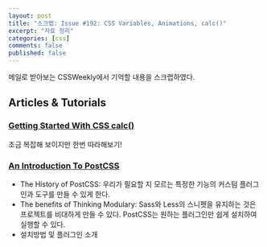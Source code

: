 ```yaml
---
layout: post
title: "스크랩: Issue #192: CSS Variables, Animations, calc()"
excerpt: "자료 정리"
categories: [css]
comments: false
published: false
---
```


메일로 받아보는 CSSWeekly에서 기억할 내용을 스크랩하였다.

## Articles & Tutorials

### [Getting Started With CSS calc()](http://www.smashingmagazine.com/2015/12/getting-started-css-calc-techniques/?utm_source=CSS-Weekly&utm_campaign=Issue-192&utm_medium=email)
조금 복잡해 보이지만 한번 따라해보기!

### [An Introduction To PostCSS](http://www.smashingmagazine.com/2015/12/introduction-to-postcss/?utm_source=CSS-Weekly&utm_campaign=Issue-192&utm_medium=email)

- The History of PostCSS: 우리가 필요할 지 모르는 특정한 기능의 커스텀 플러그인과 도구를 만들 수 있게 한다.
- The benefits of Thinking Modulary: Sass와 Less의 스니펫을 유지하는 것은 프로젝트를 비대하게 만들 수 있다. PostCSS는 원하는 플러그인만 쉽게 설치하여 실행할 수 있다.
- 설치방법 및 플러그인 소개